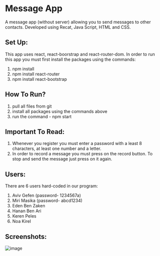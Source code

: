 # Message App

A message app (without server) allowing you to send messages to other contacts. Developed using Recat, Java Script, HTML and CSS.

## Set Up:
This app uses react, react-boorstrap and react-router-dom.
In order to run this app you must first install the packages using the commands:
1. npm install
2. npm install react-router
3. npm install react-bootstrap

## How To Run?
1. pull all files from git
2. install all packages using the commands above
3. run the command - npm start

## Important To Read:
1. Whenever you register you must enter a password with a least 8 characters, at least one number and a letter.
3. In order to record a message you must press on the record button. To stop and send the message just press on it again.

## Users:
There are 6 users hard-coded in our program:
1. Aviv Gefen (password- 1234567a)
2. Miri Masika (password- abcd1234)
3. Eden Ben Zaken
4. Hanan Ben Ari
5. Keren Peles
6. Noa Kirel


## Screenshots:

![image](https://user-images.githubusercontent.com/88827751/164992979-252003bb-4068-42c5-93f2-2fb682272f35.png)



